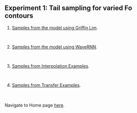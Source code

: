 <!-- exp 1 -->

## Experiment 1: Tail sampling for varied Fo contours

1. [Samples from the model using Griffin Lim](https://ljlj9.github.io/mscproject/experiment_1a.html).
<br>

2. [Samples from the model using WaveRNN](https://ljlj9.github.io/mscproject/experiment_1b.html).
<br>

3. [Samples from Interpolation Examples](https://ljlj9.github.io/mscproject/experiment_1c.html).
<br>

4. [Samples from Transfer Examples](https://ljlj9.github.io/mscproject/experiment_1d.html).




<br><br>
Navigate to Home page [here](https://ljlj9.github.io/mscproject/index.html).
